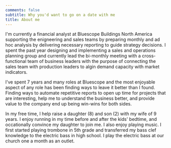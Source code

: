 ```yaml
---
comments: false
subtitle: Why you'd want to go on a date with me
title: About me
---
```


I'm currently a financial analyst at Bluescope Buildings North America supporting the enigneering and sales teams by preparing monthly and ad hoc analysis by delivering necessary reporting to guide strategy decisions. I spent the past year designing and implementing a sales and operations planning group and currently lead the bi-monthly meeting with a cross-functional team of business leaders with the purpose of connecting the sales team with production leaders to algin demand capacity with market indicators.

I've spent 7 years and many roles at Bluescope and the most enjoyable aspect of any role has been finding ways to leave it better than I found. Finding ways to automate repetitive reports to open up time for projects that are interesting, help me to understand the business better, and provide value to the company end up being win-wins for both sides.

In my free time, I help raise a daughter (8) and son (2) with my wife of 9 years. I enjoy running in my time before and after the kids' bedtime, and occationally convince my daughter to join me. I also enjoy playing music. I first started playing trombone in 5th grade and transferred my bass clef knowledge to the electric bass in high school. I play the electric bass at our church one a month as an outlet.
